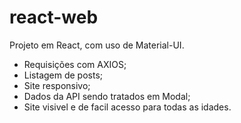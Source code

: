 # react-web

Projeto em React, com uso de Material-UI.
- Requisições com AXIOS;
- Listagem de posts;
- Site responsivo;
- Dados da API sendo tratados em Modal;
- Site visivel e de facil acesso para todas as idades.

